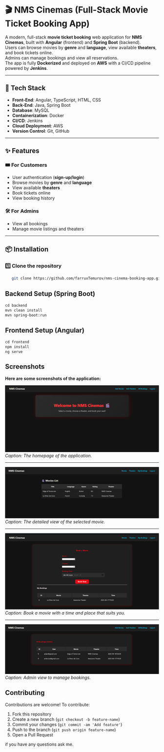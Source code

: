 # 🎬 NMS Cinemas (Full-Stack Movie Ticket Booking App)

A modern, full-stack **movie ticket booking** web application for **NMS Cinemas**, built with **Angular** (frontend) and **Spring Boot** (backend).  
Users can browse movies by **genre** and **language**, view available **theaters**, and book tickets online.  
Admins can manage bookings and view all reservations.  
The app is fully **Dockerized** and deployed on **AWS** with a CI/CD pipeline powered by **Jenkins**.

---

## 🚀 Tech Stack

- **Front-End**: Angular, TypeScript, HTML, CSS
- **Back-End**: Java, Spring Boot
- **Database**: MySQL
- **Containerization**: Docker
- **CI/CD**: Jenkins
- **Cloud Deployment**: AWS
- **Version Control**: Git, GitHub

---

## ✨ Features

### 🎟 For Customers
- User authentication (**sign-up/login**)
- Browse movies by **genre** and **language**
- View available **theaters**
- Book tickets online
- View booking history

### 🛠 For Admins
- View all bookings
- Manage movie listings and theaters

---

## 📦 Installation

### 1️⃣ Clone the repository
```bash
   git clone https://github.com/farruxTemurov/nms-cinema-booking-app.git
```
##  Backend Setup (Spring Boot)
```
cd backend
mvn clean install
mvn spring-boot:run
```
##  Frontend Setup (Angular)
```
cd frontend
npm install
ng serve
```
## Screenshots
**Here are some screenshots of the application:**

![Homepage](assets/homepage.jpg)  
*Caption: The homepage of the application.*

---

![Product Page](assets/movie-details.jpg)  
*Caption: The detailed view of the selected movie.*

---

![Cart](assets/booking.jpg)  
*Caption:  Book a movie with a time and place that suits you.*

---

![Orders](assets/admin-dashboard.jpg)  
*Caption: Admin view to manage bookings.*


## Contributing
Contributions are welcome! To contribute:

1. Fork this repository
2. Create a new branch (`git checkout -b feature-name`)
3. Commit your changes (`git commit -am 'Add feature'`)
4. Push to the branch (`git push origin feature-name`)
5. Open a Pull Request


if you have any questions ask me.

